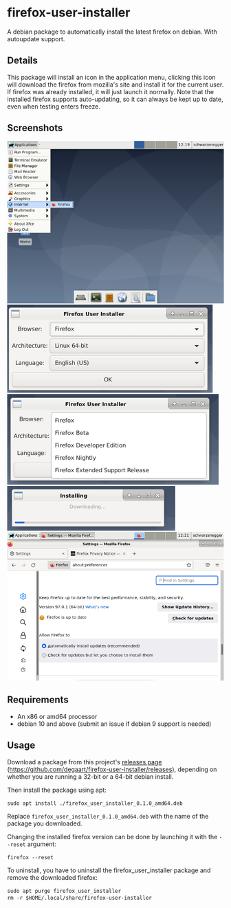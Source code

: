 # firefox-user-installer

A debian package to automatically install the latest firefox on debian. With autoupdate support.

## Details

This package will install an icon in the application menu, clicking this
icon will download the firefox from mozilla's site and install it for the current
user. If firefox was already installed, it will just launch it normally.
Note that the installed firefox supports auto-updating, so it can always be
kept up to date, even when testing enters freeze.

## Screenshots

![](doc/screen01.png)
![](doc/screen02.png)
![](doc/screen03.png)
![](doc/screen04.png)
![](doc/screen05.png)

## Requirements

- An x86 or amd64 processor
- debian 10 and above (submit an issue if debian 9 support is needed)

## Usage

Download a package from this project's [releases page](https://github.com/degaart/firefox-user-installer/releases) (https://github.com/degaart/firefox-user-installer/releases), depending on whether you are
running a 32-bit or a 64-bit debian install.

Then install the package using apt:

    sudo apt install ./firefox_user_installer_0.1.0_amd64.deb


Replace `firefox_user_installer_0.1.0_amd64.deb` with the name of the package
you downloaded.

Changing the installed firefox version can be done by launching it
with the `--reset` argument:

    firefox --reset

To uninstall, you have to uninstall the firefox_user_installer package and
remove the downloaded firefox:

    sudo apt purge firefox_user_installer
    rm -r $HOME/.local/share/firefox-user-installer



